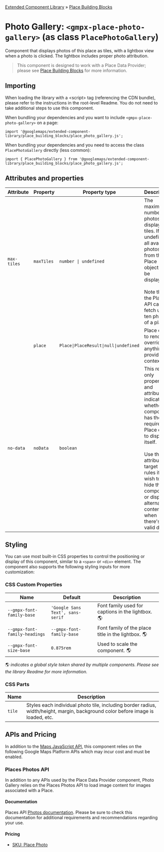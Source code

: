 [Extended Component Library](../../../README.md) » [Place Building Blocks](../README.md)

# Photo Gallery: `<gmpx-place-photo-gallery>` (as class `PlacePhotoGallery`)

Component that displays photos of this place as tiles, with a lightbox view
when a photo is clicked. The lightbox includes proper photo attribution.

> This component is designed to work with a Place Data Provider; please see [Place Building Blocks](../README.md) for more information.

## Importing

When loading the library with a &lt;script&gt; tag (referencing the CDN bundle), please refer to the instructions in the root-level Readme. You do not need to take additional steps to use this component.

When bundling your dependencies and you want to include `<gmpx-place-photo-gallery>` on a page:

```
import '@googlemaps/extended-component-library/place_building_blocks/place_photo_gallery.js';
```

When bundling your dependencies and you need to access the class `PlacePhotoGallery` directly (less common):

```
import { PlacePhotoGallery } from '@googlemaps/extended-component-library/place_building_blocks/place_photo_gallery.js';
```

## Attributes and properties

| Attribute   | Property   | Property type                         | Description                                                                                                                                                                                                                                                      | Default | [Reflects?](https://open-wc.org/guides/knowledge/attributes-and-properties/#attribute-and-property-reflection) |
| ----------- | ---------- | ------------------------------------- | ---------------------------------------------------------------------------------------------------------------------------------------------------------------------------------------------------------------------------------------------------------------- | ------- | -------------------------------------------------------------------------------------------------------------- |
| `max-tiles` | `maxTiles` | `number \| undefined`                 | The maximum number of photos to display as tiles. If undefined, all available photos from the Place object will be displayed.<br/><br/>Note that the Places API can fetch up to ten photos of a place.                                                           |         | ✅                                                                                                              |
|             | `place`    | `Place\|PlaceResult\|null\|undefined` | Place data to render, overriding anything provided by context.                                                                                                                                                                                                   |         | ❌                                                                                                              |
| `no-data`   | `noData`   | `boolean`                             | This read-only property and attribute indicate whether the component has the required Place data to display itself.<br/><br/>Use the attribute to target CSS rules if you wish to hide this component, or display alternate content, when there's no valid data. | `true`  | ✅                                                                                                              |

## Styling

You can use most built-in CSS properties to control the positioning or display of this component, similar to a `<span>` or `<div>` element. The component also supports the following styling inputs for more customization:

### CSS Custom Properties

| Name                          | Default                          | Description                                        |
| ----------------------------- | -------------------------------- | -------------------------------------------------- |
| `--gmpx-font-family-base`     | `'Google Sans Text', sans-serif` | Font family used for captions in the lightbox. 🌎  |
| `--gmpx-font-family-headings` | `--gmpx-font-family-base`        | Font family of the place title in the lightbox. 🌎 |
| `--gmpx-font-size-base`       | `0.875rem`                       | Used to scale the component. 🌎                    |

🌎 _indicates a global style token shared by
                                    multiple components. Please see the library
                                    Readme for more information._

### CSS Parts

| Name   | Description                                                                                                                     |
| ------ | ------------------------------------------------------------------------------------------------------------------------------- |
| `tile` | Styles each individual photo tile, including border radius, width/height, margin, background color before image is loaded, etc. |



## APIs and Pricing

In addition to the [Maps JavaScript API](https://developers.google.com/maps/documentation/javascript?utm_source=npm&utm_medium=documentation&utm_campaign=&utm_content=web_components), this component relies on the following Google Maps Platform APIs which may incur cost and must be enabled.

### Places Photos API

In addition to any APIs used by the Place Data Provider component, Photo Gallery relies on the Places Photos API to load image content for images associated with a Place.

#### Documentation

Places API [Photos documentation](https://developers.google.com/maps/documentation/javascript/places?utm_source=npm&utm_medium=documentation&utm_campaign=&utm_content=web_components#places_photos). Please be sure to check this documentation for additional requirements and recommendations regarding your use.

#### Pricing

- [SKU: Place Photo](https://developers.google.com/maps/billing-and-pricing/pricing?utm_source=npm&utm_medium=documentation&utm_campaign=&utm_content=web_components#places-photo)

